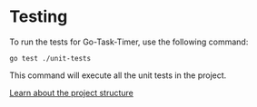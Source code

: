 # Testing

To run the tests for Go-Task-Timer, use the following command:

```
go test ./unit-tests
```

This command will execute all the unit tests in the project.

[Learn about the project structure](project-structure.md)
